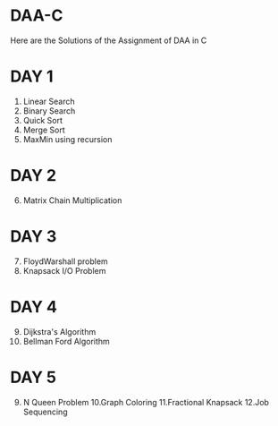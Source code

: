 # DAA-C
Here are the Solutions of the Assignment of DAA in C

# DAY 1
1. Linear Search
2. Binary Search
3. Quick Sort
4. Merge Sort
5. MaxMin using recursion

# DAY 2
6. Matrix Chain Multiplication

# DAY 3
7. FloydWarshall problem
8. Knapsack I/O Problem

# DAY 4
9. Dijkstra's Algorithm
10. Bellman Ford Algorithm

# DAY 5
9. N Queen Problem
10.Graph Coloring
11.Fractional Knapsack
12.Job Sequencing
